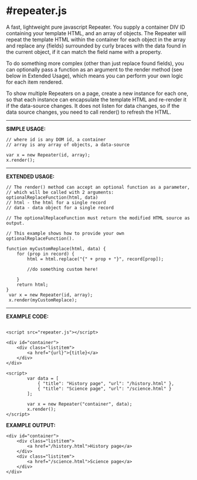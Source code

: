 
#repeater.js
===

A fast, lightweight pure javascript Repeater. You supply a container DIV ID containing your template HTML, and an array of objects.
The Repeater will repeat the template HTML within the container for each object in the array and replace any {fields} surrounded by curly braces with the data found in the current object, if it can match the field name with a property.

To do something more complex (other than just replace found fields), you can optionally pass a function as an argument to the render method (see below in Extended Usage), which means you can perform your own logic for each item rendered. 

To show multiple Repeaters on a page, create a new instance for each one, so that each instance can encapsulate the template HTML and re-render it if the data-source changes. It does not listen for data changes, so if the data source changes, you need to call render() to refresh the HTML.

---
**SIMPLE USAGE:**

```
// where id is any DOM id, a container
// array is any array of objects, a data-source

var x = new Repeater(id, array);
x.render();
```

---
**EXTENDED USAGE:**

```
// The render() method can accept an optional function as a parameter, 
// which will be called with 2 arguments: optionalReplaceFunction(html, data)
// html - the html for a single record
// data - data object for a single record

// The optionalReplaceFunction must return the modified HTML source as output. 

// This example shows how to provide your own optionalReplaceFunction().

function myCustomReplace(html, data) {
    for (prop in record) {
        html = html.replace("{" + prop + "}", record[prop]);
        
        //do something custom here!
        
    }
    return html;
}
 var x = new Repeater(id, array);
 x.render(myCustomReplace);
```

---
**EXAMPLE CODE:**

```

<script src="repeater.js"></script>

<div id="container">
    <div class="listitem">
        <a href="{url}">{title}</a>
    </div>       
</div>

<script>
        var data = [
            { "title": "History page", "url": "/history.html" },
            { "title": "Science page", "url": "/science.html" }
        ];
            
        var x = new Repeater("container", data);
        x.render();
</script>
```

**EXAMPLE OUTPUT:**
```
<div id="container">
    <div class="listitem">
        <a href="/history.html">History page</a>
    </div>       
    <div class="listitem">
        <a href="/science.html">Science page</a>
    </div>       
</div>
```

